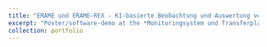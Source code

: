 ```yaml
---
title: "ERAME und ERAME-REX - KI-basierte Beobachtung und Auswertung von Radikalisierung in Sozialen Medien"
excerpt: "Poster/software-demo at the *Monitoringsystem und Transferplattform Radikalisierung* [*(MOTRA-K) Conference*](https://www.motra.info/motra-k-2024/) in Wiesbaden, Germany; 2024<br/><img src='../images/v2_s_MOTRA-K-Poster_geschw%C3%A4rzt.jpg' width='120' /> <img src='../images/Victor_poster_1S.jpg' width='120' />"
collection: portfolio
---
```



